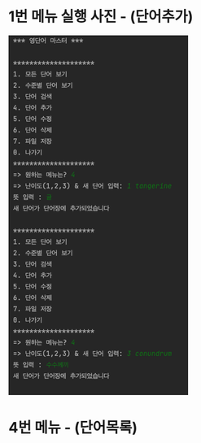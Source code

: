 # 1번 메뉴 실행 사진 - (단어추가)
<img src = "https://github.com/mojo1ee/23_WordMaster1/blob/b4c46fb809b6f954b73e1851277fdf0ed21ceea5/screenshots/AddWord.png">


# 4번 메뉴 - (단어목록)

